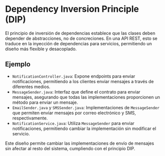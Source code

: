 # Dependency Inversion Principle (DIP)

El principio de inversión de dependencias establece que las clases deben depender de abstracciones, no de concreciones. En una API REST, esto se traduce en la inyección de dependencias para servicios, permitiendo un diseño más flexible y desacoplado.

## Ejemplo

- `NotificationController.java`: Expone endpoints para enviar notificaciones, permitiendo a los clientes enviar mensajes a través de diferentes medios.
- `MessageSender.java`: Interfaz que define el contrato para enviar mensajes, asegurando que todas las implementaciones proporcionen un método para enviar un mensaje.
- `EmailSender.java` y `SMSSender.java`: Implementaciones de `MessageSender` que permiten enviar mensajes por correo electrónico y SMS, respectivamente.
- `NotificationService.java`: Utiliza `MessageSender` para enviar notificaciones, permitiendo cambiar la implementación sin modificar el servicio.

Este diseño permite cambiar las implementaciones de envío de mensajes sin afectar al resto del sistema, cumpliendo con el principio DIP.